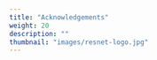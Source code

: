 ```yaml
---
title: "Acknowledgements"
weight: 20
description: ""
thumbnail: "images/resnet-logo.jpg"
---
```


<!-- Who we are:

We are part of NSERC/ResNet, a network which unites a broad community of scholars, nongovernmental organizations, government agencies, and industry sectors. We work in different regions of Canada, with a common goal of improving how we monitor, model, and manage nature’s contributions to people. 

Learn more about ResNet here: https://www.nsercresnet.ca/ 

Content Authors (surname alphabetical order): Miguel Arias, David Bysouth, John Clark, David Ferguson, Evan McNamara, Poliana Mendes, Peter Morrison, Ehsan Pashanejad, Peter Rodriguez, Brittney Roughan, Amanda Schwantes, Hugo Thierry, Gabriela María Torchio, Ágnes Vári, and Yiyi Zhang

Story map developer: John Clark 

Project coordinators: Amanda Schwantes (2022-2023), Peter Rodriguez and Poliana Mendes (2024) 

Images: who_we_are_1.jpg; who_we_are_2.jpg; who_we_are_3.jpg

Acknowledgements
We acknowledge the support of the Natural Sciences and Engineering Research Council of Canada (NSERC), [funding reference number NSERC NETGP 523374–18]. Cette recherche a été financée par le Conseil de recherches en sciences naturelles et en génie du Canada (CRSNG), [numéro de référence NSERC NETGP 523374–18]. -->

